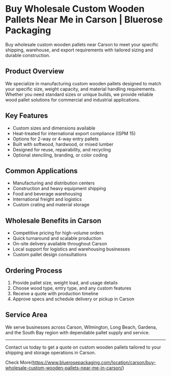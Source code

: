 # Buy Wholesale Custom Wooden Pallets Near Me in Carson | Bluerose Packaging

Buy wholesale custom wooden pallets near Carson to meet your specific shipping, warehouse, and export requirements with tailored sizing and durable construction.

## Product Overview

We specialize in manufacturing custom wooden pallets designed to match your specific size, weight capacity, and material handling requirements. Whether you need standard sizes or unique builds, we provide reliable wood pallet solutions for commercial and industrial applications.

## Key Features

- Custom sizes and dimensions available  
- Heat-treated for international export compliance (ISPM 15)  
- Options for 2-way or 4-way entry pallets  
- Built with softwood, hardwood, or mixed lumber  
- Designed for reuse, repairability, and recycling  
- Optional stenciling, branding, or color coding

## Common Applications

- Manufacturing and distribution centers  
- Construction and heavy equipment shipping  
- Food and beverage warehousing  
- International freight and logistics  
- Custom crating and material storage

## Wholesale Benefits in Carson

- Competitive pricing for high-volume orders  
- Quick turnaround and scalable production  
- On-site delivery available throughout Carson  
- Local support for logistics and warehousing businesses  
- Custom pallet design consultations

## Ordering Process

1. Provide pallet size, weight load, and usage details  
2. Choose wood type, entry type, and any custom features  
3. Receive a quote with production timeline  
4. Approve specs and schedule delivery or pickup in Carson

## Service Area

We serve businesses across Carson, Wilmington, Long Beach, Gardena, and the South Bay region with dependable pallet supply and service.

---

Contact us today to get a quote on custom wooden pallets tailored to your shipping and storage operations in Carson.

Check More(https://www.bluerosepackaging.com/location/carson/buy-wholesale-custom-wooden-pallets-near-me-in-carson/)
